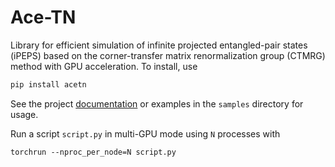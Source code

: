 # Ace-TN
Library for efficient simulation of infinite projected entangled-pair states (iPEPS) based on the corner-transfer matrix renormalization group (CTMRG) method with GPU acceleration. To install, use
```bash
pip install acetn
```
See the project [documentation](https://ace-tn.github.io/ace-tn/) or examples in the `samples` directory for usage.

Run a script `script.py` in multi-GPU mode using `N` processes with
```
torchrun --nproc_per_node=N script.py
```
